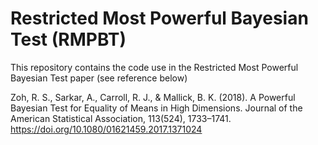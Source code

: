 # Restricted Most Powerful Bayesian Test (RMPBT)
This repository contains the code use in the Restricted Most Powerful Bayesian Test paper (see reference below) 

Zoh, R. S., Sarkar, A., Carroll, R. J., & Mallick, B. K. (2018). A Powerful Bayesian Test for Equality of Means in High Dimensions. Journal of the American Statistical Association, 113(524), 1733–1741. https://doi.org/10.1080/01621459.2017.1371024
